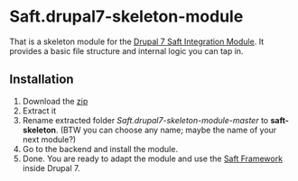 # Saft.drupal7-skeleton-module

That is a skeleton module for the [Drupal 7 Saft Integration Module](https://github.com/SaftIng/Saft.drupal7). It provides a basic file structure and internal logic you can tap in.

## Installation

1. Download the [zip](https://github.com/SaftIng/Saft.drupal7-skeleton-module/archive/master.zip)
2. Extract it
3. Rename extracted folder *Saft.drupal7-skeleton-module-master* to **saft-skeleton**. (BTW you can choose any name; maybe the name of your next module?)
4. Go to the backend and install the module.
5. Done. You are ready to adapt the module and use the [Saft Framework](http://safting.github.io/) inside Drupal 7.
